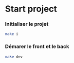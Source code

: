 # Start project

### Initialiser le projet
```bash
make i
```

### Démarer le front et le back
```bash
make dev
```